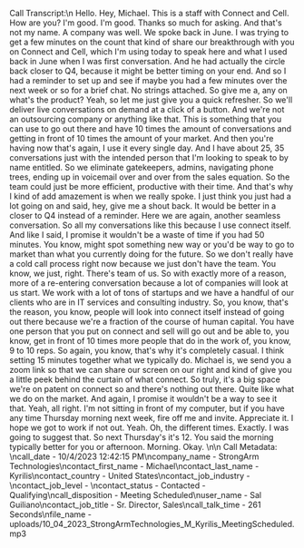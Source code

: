 Call Transcript:\n Hello. Hey, Michael. This is a staff with Connect and Cell. How are you? I'm good. I'm good. Thanks so much for asking. And that's not my name. A company was well. We spoke back in June. I was trying to get a few minutes on the count that kind of share our breakthrough with you on Connect and Cell, which I'm using today to speak here and what I used back in June when I was first conversation. And he had actually the circle back closer to Q4, because it might be better timing on your end. And so I had a reminder to set up and see if maybe you had a few minutes over the next week or so for a brief chat. No strings attached. So give me a, any on what's the product? Yeah, so let me just give you a quick refresher. So we'll deliver live conversations on demand at a click of a button. And we're not an outsourcing company or anything like that. This is something that you can use to go out there and have 10 times the amount of conversations and getting in front of 10 times the amount of your market. And then you're having now that's again, I use it every single day. And I have about 25, 35 conversations just with the intended person that I'm looking to speak to by name entitled. So we eliminate gatekeepers, admins, navigating phone trees, ending up in voicemail over and over from the sales equation. So the team could just be more efficient, productive with their time. And that's why I kind of add amazement is when we really spoke. I just think you just had a lot going on and said, hey, give me a shout back. It would be better in a closer to Q4 instead of a reminder. Here we are again, another seamless conversation. So all my conversations like this because I use connect itself. And like I said, I promise it wouldn't be a waste of time if you had 50 minutes. You know, might spot something new way or you'd be way to go to market than what you currently doing for the future. So we don't really have a cold call process right now because we just don't have the team. You know, we just, right. There's team of us. So with exactly more of a reason, more of a re-entering conversation because a lot of companies will look at us start. We work with a lot of tons of startups and we have a handful of our clients who are in IT services and consulting industry. So, you know, that's the reason, you know, people will look into connect itself instead of going out there because we're a fraction of the course of human capital. You have one person that you put on connect and sell will go out and be able to, you know, get in front of 10 times more people that do in the work of, you know, 9 to 10 reps. So again, you know, that's why it's completely casual. I think setting 15 minutes together what we typically do. Michael is, we send you a zoom link so that we can share our screen on our right and kind of give you a little peek behind the curtain of what connect. So truly, it's a big space we're on patent on connect so and there's nothing out there. Quite like what we do on the market. And again, I promise it wouldn't be a way to see it that. Yeah, all right. I'm not sitting in front of my computer, but if you have any time Thursday morning next week, fire off me and invite. Appreciate it. I hope we got to work if not out. Yeah. Oh, the different times. Exactly. I was going to suggest that. So next Thursday's it's 12. You said the morning typically better for you or afternoon. Morning. Okay. \n\n Call Metadata: \ncall_date - 10/4/2023 12:42:15 PM\ncompany_name - StrongArm Technologies\ncontact_first_name - Michael\ncontact_last_name - Kyrilis\ncontact_country - United States\ncontact_job_industry - \ncontact_job_level - \ncontact_status - Contacted - Qualifying\ncall_disposition - Meeting Scheduled\nuser_name - Sal Guiliano\ncontact_job_title - Sr. Director, Sales\ncall_talk_time - 261 Seconds\nfile_name - uploads/10_04_2023_StrongArmTechnologies_M_Kyrilis_MeetingScheduled.mp3
